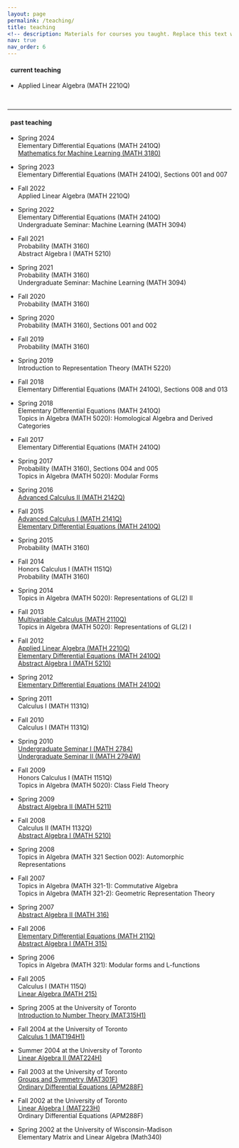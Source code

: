 ```yaml
---
layout: page
permalink: /teaching/
title: teaching
<!-- description: Materials for courses you taught. Replace this text with your description. -->
nav: true
nav_order: 6
---
```




<h4>&nbsp; current teaching</h4>
<ul>

<li><p>Applied Linear Algebra (MATH 2210Q)</p></li>
</ul>

<br>
<hr>

<h4>&nbsp; past teaching</h4>

<ul>

<li><p>Spring 2024<br>
Elementary Differential Equations (MATH 2410Q)<br>
<a href="math3180s24/index.md">Mathematics for Machine Learning (MATH 3180)</a></p></li>
 
<li><p>Spring 2023<br>
Elementary Differential Equations (MATH 2410Q), Sections 001 and 007</p></li>
  
<li><p>Fall 2022<br>
Applied Linear Algebra (MATH 2210Q)</p></li>
   
<li><p>Spring 2022<br>
Elementary Differential Equations (MATH 2410Q)<br>
Undergraduate Seminar: Machine Learning (MATH 3094)</p></li>
   
<li><p>Fall 2021<br>
Probability (MATH 3160)<br>
Abstract Algebra I (MATH 5210)</p></li>
  
<li><p>Spring 2021<br>
Probability (MATH 3160)<br>
Undergraduate Seminar: Machine Learning (MATH 3094)</p></li>


<li><p>Fall 2020<br>
Probability (MATH 3160)</p></li>


<li><p>Spring 2020<br>
Probability (MATH 3160), Sections 001 and 002</p></li>


<li><p>Fall 2019<br>
Probability (MATH 3160)</p></li>


<li><p>Spring 2019<br>
Introduction to Representation Theory (MATH 5220)</p></li>

<li><p>Fall 2018<br>
Elementary Differential Equations (MATH 2410Q), Sections 008 and 013</p></li>

<li><p>Spring 2018<br>
Elementary Differential Equations (MATH 2410Q)<br>
Topics in Algebra (MATH 5020): Homological Algebra and Derived Categories</p></li>

<li><p>Fall 2017<br>
Elementary Differential Equations (MATH 2410Q)</p></li>

<li><p>Spring 2017<br>
Probability (MATH 3160), Sections 004 and 005<br>
Topics in Algebra (MATH 5020): Modular Forms</p></li>


<li><p>Spring 2016<br>
<a href="math2142s16/">Advanced Calculus II (MATH 2142Q)</a></p></li>


<li><p>Fall 2015<br>
<a href="math2141f15/">Advanced Calculus I (MATH 2141Q)</a><br>
<a href="math2410f15/">Elementary Differential Equations (MATH 2410Q)</a></p></li>


<li><p>Spring 2015<br>
Probability (MATH 3160)</p></li>



<li><p>Fall 2014<br>
Honors Calculus I (MATH 1151Q)<br>
Probability (MATH 3160)</p></li>

<li><p>Spring 2014<br>
Topics in Algebra (MATH 5020): Representations of GL(2) II</p></li>

<li><p>Fall 2013<br>
<a href="math2110f13/">Multivariable Calculus (MATH 2110Q)</a><br>
Topics in Algebra (MATH 5020): Representations of GL(2) I</p></li>

<li><p>Fall 2012<br>
<a href="math2210f12/">Applied Linear Algebra (MATH 2210Q)</a><br>
<a href="math2410f12/">Elementary Differential Equations (MATH 2410Q)</a><br>
<a href="math5210f12/">Abstract Algebra I (MATH 5210)</a></p></li>

<li><p>Spring 2012<br>
<a href="math2410s12/">Elementary Differential Equations (MATH 2410Q)</a>
</p></li>


<li><p>Spring 2011<br>
Calculus I (MATH 1131Q)
</p></li>

<li><p>Fall 2010<br>
Calculus I (MATH 1131Q)
</p></li>

<li><p>Spring 2010<br>
<a href="math2784s10/">Undergraduate Seminar I (MATH 2784)</a><br>
<a href="math2784s10/">Undergraduate Seminar II (MATH 2794W)</a>
</p></li>


<li><p>Fall 2009<br>
Honors Calculus I (MATH 1151Q)<br>
Topics in Algebra (MATH 5020): Class Field Theory
</p></li>

<li><p>Spring 2009<br>
<a href="math5211s09/">Abstract Algebra II (MATH 5211)</a></p></li>

<li><p>Fall 2008<br>
Calculus II (MATH 1132Q)<br>
<a href="math5210f08/">Abstract Algebra I (MATH 5210)</a></p></li>

<li><p>Spring 2008<br>
Topics in Algebra (MATH 321 Section 002): Automorphic Representations</p></li>


<li><p>Fall 2007<br>
Topics in Algebra (MATH 321-1): Commutative Algebra<br>
Topics in Algebra (MATH 321-2): Geometric Representation Theory</p></li>


<li><p>Spring 2007<br>
<a href="math316s07/">Abstract Algebra II (MATH 316)</a></p></li>



<li><p>Fall 2006<br>
<a href="math211f06/">Elementary Differential Equations (MATH 211Q)</a><br><a href="math315f06/">Abstract Algebra I (MATH 315)</a></p></li>



<li><p>Spring 2006<br>
Topics in Algebra (MATH 321): Modular forms and L-functions</p></li>

<li><p>Fall 2005<br>
Calculus I (MATH 115Q)<br>
<a href="pages/Math215.html">Linear Algebra (MATH 215)</a></p></li>

<li><p>Spring 2005 at the University of Toronto<br>
<a href="pages/MAT315.html">Introduction to Number Theory (MAT315H1)</a></p></li>

<li><p>Fall 2004 at the University of Toronto<br>
<a href="pages/MAT194.pdf">Calculus 1 (MAT194H1)</a></p></li>

<li><p>Summer 2004 at the University of Toronto<br>
<a href="pages/MAT224.html">Linear Algebra II (MAT224H)
</a></p></li>

<li><p>Fall 2003 at the University of Toronto<br>
<a href="pages/MAT301.html">Groups and Symmetry (MAT301F)</a><br><a href="pages/APM288.pdf">Ordinary Differential Equations (APM288F)</a>
</p></li>


<li><p>Fall 2002 at the University of Toronto<br>
<a href="pages/MAT223.html">Linear Algebra I (MAT223H)</a><br>Ordinary Differential Equations (APM288F)
</p></li>

<li><p>Spring 2002 at the University of Wisconsin-Madison <br>
Elementary Matrix and Linear Algebra (Math340)</p></li>

</ul>
